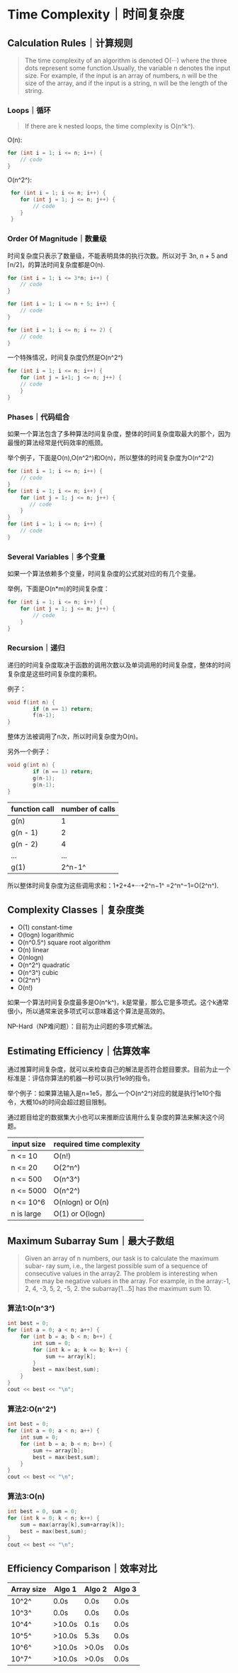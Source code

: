 # Time Complexity｜时间复杂度

## Calculation Rules｜计算规则

> The time complexity of an algorithm is denoted O(···) where the three dots represent some function.Usually, the variable n denotes the input size. For example, if the input is an array of numbers, n will be the size of the array, and if the input is a string, n will be the length of the string.

### Loops｜循环

> If there are k nested loops, the time complexity is O(n^k^).

O(n):

```c++
for (int i = 1; i <= n; i++) {
    // code
}
```

O(n^2^):

```c++
 for (int i = 1; i <= n; i++) {
    for (int j = 1; j <= n; j++) {
    	// code
    }
 }
```



### Order Of Magnitude｜数量级

时间复杂度只表示了数量级，不能表明具体的执行次数。所以对于 3n, n + 5 and ⌈n/2⌉，的算法时间复杂度都是O(n).

```c++
for (int i = 1; i <= 3*n; i++) {
    // code
}

for (int i = 1; i <= n + 5; i++) {
    // code
}

for (int i = 1; i <= n; i += 2) {
    // code
}
```

一个特殊情况，时间复杂度仍然是O(n^2^)

```c++
for (int i = 1; i <= n; i++) {
    for (int j = i+1; j <= n; j++) {
	// code
	} 
}
```



### Phases｜代码组合

如果一个算法包含了多种算法时间复杂度，整体的时间复杂度取最大的那个，因为最慢的算法经常是代码效率的瓶颈。

举个例子，下面是O(n),O(n^2^)和O(n)，所以整体的时间复杂度为O(n^2^2)

```c++
for (int i = 1; i <= n; i++) {
    // code
}
for (int i = 1; i <= n; i++) {
    for (int j = 1; j <= n; j++) {
       // code
	} 
}
for (int i = 1; i <= n; i++) {
    // code
}
```



### Several Variables｜多个变量

如果一个算法依赖多个变量，时间复杂度的公式就对应的有几个变量。

举例，下面是O(n*m)的时间复杂度：

```c++
for (int i = 1; i <= n; i++) {
    for (int j = 1; j <= m; j++) {
    	// code
    } 
}
```



### Recursion｜递归

递归的时间复杂度取决于函数的调用次数以及单词调用的时间复杂度，整体的时间复杂度是这些时间复杂度的乘积。

例子：

```c++
void f(int n) {
        if (n == 1) return;
        f(n-1);
}

```

整体方法被调用了n次，所以时间复杂度为O(n)。

另外一个例子：

```c++
void g(int n) {
        if (n == 1) return;
        g(n-1);
        g(n-1);
}
```

| function call | number of calls |
| ------------- | --------------- |
| g(n)          | 1               |
| g(n - 1)      | 2               |
| g(n - 2)      | 4               |
| ...           | ...             |
| g(1)          | 2^n-1^          |

所以整体时间复杂度为这些调用求和：1+2+4+···+2^n−1^ =2^n^−1=O(2^n^).

## Complexity Classes｜复杂度类

- O(1) constant-time
- O(logn) logarithmic
- O(n^0.5^) square root algorithm
- O(n) linear
- O(nlogn) 
- O(n^2^) quadratic
- O(n^3^) cubic
- O(2^n^)
- O(n!)

如果一个算法时间复杂度最多是O(n^k^)，k是常量，那么它是多项式。这个k通常很小，所以通常来说多项式可以意味着这个算法是高效的。

NP-Hard（NP难问题）：目前为止问题的多项式解法。



## Estimating Efficiency｜估算效率

通过推算时间复杂度，就可以来检查自己的解法是否符合题目要求。目前为止一个标准是：评估你算法的机器一秒可以执行1e9的指令。

举个例子：如果算法输入是n=1e5，那么一个O(n^2^)对应的就是执行1e10个指令，大概10s的时间会超过题目限制。

通过题目给定的数据集大小也可以来推断应该用什么复杂度的算法来解决这个问题。

| input size | required time complexity |
| ---------- | ------------------------ |
| n <= 10    | O(n!)                    |
| n <= 20    | O(2^n^)                  |
| n <= 500   | O(n^3^)                  |
| n <= 5000  | O(n^2^)                  |
| n <= 10^6  | O(nlogn) or O(n)         |
| n is large | O(1) or O(logn)          |



## Maximum Subarray Sum｜最大子数组

>Given an array of n numbers, our task is to calculate the maximum subar- ray sum, i.e., the largest possible sum of a sequence of consecutive values in the array2. The problem is interesting when there may be negative values in the array. For example, in the array:-1, 2, 4, -3, 5, 2, -5, 2. the subarray[1...5] has the maximum sum 10.



### 算法1:O(n^3^)

```c++
int best = 0;
for (int a = 0; a < n; a++) {
    for (int b = a; b < n; b++) {
        int sum = 0;
        for (int k = a; k <= b; k++) {
            sum += array[k];
        }
        best = max(best,sum);
    }
}
cout << best << "\n";

```



### 算法2:O(n^2^)

```c++
int best = 0;
for (int a = 0; a < n; a++) {
    int sum = 0;
    for (int b = a; b < n; b++) {
        sum += array[b];
        best = max(best,sum);
    }
}
cout << best << "\n";

```



### 算法3:O(n)

```c++
int best = 0, sum = 0;
for (int k = 0; k < n; k++) {
    sum = max(array[k],sum+array[k]);
    best = max(best,sum);
}
cout << best << "\n";
```



## Efficiency Comparison｜效率对比

| Array size | Algo 1 | Algo 2 | Algo 3 |
| ---------- | ------ | ------ | ------ |
| 10^2^      | 0.0s   | 0.0s   | 0.0s   |
| 10^3^      | 0.0s   | 0.0s   | 0.0s   |
| 10^4^      | >10.0s | 0.1s   | 0.0s   |
| 10^5^      | >10.0s | 5.3s   | 0.0s   |
| 10^6^      | >10.0s | >0.0s  | 0.0s   |
| 10^7^      | >10.0s | >0.0s  | 0.0s   |

